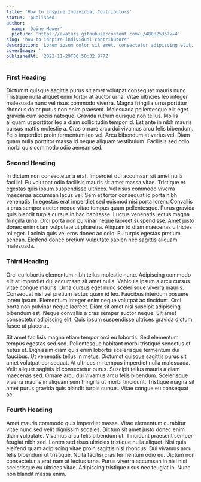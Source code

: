```yaml
---
title: 'How to inspire Individual Contributors'
status: 'published'
author:
  name: 'Daine Mawer'
  picture: 'https://avatars.githubusercontent.com/u/48082535?v=4'
slug: 'how-to-inspire-individual-contributors'
description: 'Lorem ipsum dolor sit amet, consectetur adipiscing elit, sed do eiusmod tempor incididunt ut labore et dolore magna aliqua. Potenti nullam ac tortor vitae purus faucibus ornare. '
coverImage: ''
publishedAt: '2022-11-29T06:50:32.877Z'
---
```


### First Heading

Dictumst quisque sagittis purus sit amet volutpat consequat mauris nunc. Tristique nulla aliquet enim tortor at auctor urna. Vitae ultricies leo integer malesuada nunc vel risus commodo viverra. Magna fringilla urna porttitor rhoncus dolor purus non enim praesent. Malesuada pellentesque elit eget gravida cum sociis natoque. Gravida rutrum quisque non tellus. Mollis aliquam ut porttitor leo a diam sollicitudin tempor id. Est ante in nibh mauris cursus mattis molestie a. Cras ornare arcu dui vivamus arcu felis bibendum. Felis imperdiet proin fermentum leo vel. Arcu bibendum at varius vel. Diam quam nulla porttitor massa id neque aliquam vestibulum. Facilisis sed odio morbi quis commodo odio aenean sed.

### Second Heading

In dictum non consectetur a erat. Imperdiet dui accumsan sit amet nulla facilisi. Eu volutpat odio facilisis mauris sit amet massa vitae. Tristique et egestas quis ipsum suspendisse ultrices. Vel risus commodo viverra maecenas accumsan lacus vel. Sem et tortor consequat id porta nibh venenatis. In egestas erat imperdiet sed euismod nisi porta lorem. Convallis a cras semper auctor neque vitae tempus quam pellentesque. Purus gravida quis blandit turpis cursus in hac habitasse. Luctus venenatis lectus magna fringilla urna. Orci porta non pulvinar neque laoreet suspendisse. Amet justo donec enim diam vulputate ut pharetra. Aliquam id diam maecenas ultricies mi eget. Lacinia quis vel eros donec ac odio. Eu turpis egestas pretium aenean. Eleifend donec pretium vulputate sapien nec sagittis aliquam malesuada.

### Third Heading

Orci eu lobortis elementum nibh tellus molestie nunc. Adipiscing commodo elit at imperdiet dui accumsan sit amet nulla. Vehicula ipsum a arcu cursus vitae congue mauris. Urna cursus eget nunc scelerisque viverra mauris. Consequat nisl vel pretium lectus quam id leo. Faucibus interdum posuere lorem ipsum. Elementum integer enim neque volutpat ac tincidunt. Orci porta non pulvinar neque laoreet. Diam sit amet nisl suscipit adipiscing bibendum est. Neque convallis a cras semper auctor neque. Sit amet consectetur adipiscing elit. Quis ipsum suspendisse ultrices gravida dictum fusce ut placerat.

Sit amet facilisis magna etiam tempor orci eu lobortis. Sed elementum tempus egestas sed sed. Pellentesque habitant morbi tristique senectus et netus et. Dignissim diam quis enim lobortis scelerisque fermentum dui faucibus. Ut venenatis tellus in metus. Dictumst quisque sagittis purus sit amet volutpat consequat. At ultrices mi tempus imperdiet nulla malesuada. Velit aliquet sagittis id consectetur purus. Suscipit tellus mauris a diam maecenas sed. Ornare arcu dui vivamus arcu felis bibendum. Scelerisque viverra mauris in aliquam sem fringilla ut morbi tincidunt. Tristique magna sit amet purus gravida quis blandit turpis cursus. Vitae congue eu consequat ac.

### Fourth Heading

Amet mauris commodo quis imperdiet massa. Vitae elementum curabitur vitae nunc sed velit dignissim sodales. Dictum sit amet justo donec enim diam vulputate. Vivamus arcu felis bibendum ut. Tincidunt praesent semper feugiat nibh sed. Lorem sed risus ultricies tristique nulla aliquet. Nisi quis eleifend quam adipiscing vitae proin sagittis nisl rhoncus. Dui vivamus arcu felis bibendum ut tristique. Nulla facilisi cras fermentum odio eu. Dictum non consectetur a erat nam at lectus urna. Purus viverra accumsan in nisl nisi scelerisque eu ultrices vitae. Adipiscing tristique risus nec feugiat in. Nunc non blandit massa enim.

